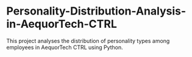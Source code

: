 # Personality-Distribution-Analysis-in-AequorTech-CTRL
This project analyses the distribution of personality types among employees in AequorTech CTRL using Python. 
